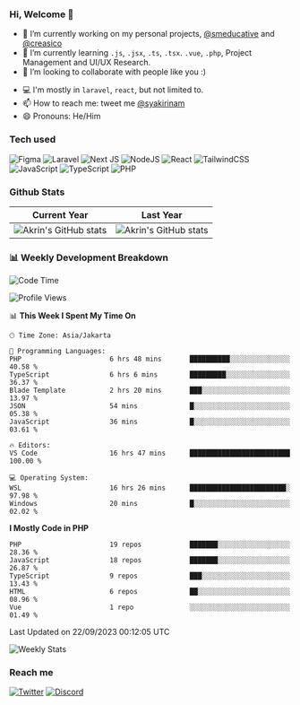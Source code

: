 ### Hi, Welcome 👋

<!--
**akrindev/akrindev** is a ✨ _special_ ✨ repository because its `README.md` (this file) appears on your GitHub profile.

Here are some ideas to get you started:
-->


- 🔭 I’m currently working on my personal projects, [@smeducative](https://github.com/smeducative) and [@creasico](https://github.com/creasico)
- 🌱 I’m currently learning `.js`, `.jsx`, `.ts`, `.tsx`. `.vue`, `.php`, Project Management and UI/UX Research.
- 👯 I’m looking to collaborate with people like you :)
<!-- - 🤔 I’m looking for help with ... -->
- 💻 I'm mostly in `laravel`, `react`, but not limited to.
- 📫 How to reach me: tweet me [@syakirinam](https://twitter.com/syakirinam)
- 😄 Pronouns: He/Him

### Tech used

![Figma](https://img.shields.io/badge/figma-%23F24E1E.svg?style=for-the-badge&logo=figma&logoColor=white)
![Laravel](https://img.shields.io/badge/laravel-%23FF2D20.svg?style=for-the-badge&logo=laravel&logoColor=white)
![Next JS](https://img.shields.io/badge/Next-black?style=for-the-badge&logo=next.js&logoColor=white)
![NodeJS](https://img.shields.io/badge/node.js-6DA55F?style=for-the-badge&logo=node.js&logoColor=white)
![React](https://img.shields.io/badge/react-%2320232a.svg?style=for-the-badge&logo=react&logoColor=%2361DAFB)
![TailwindCSS](https://img.shields.io/badge/tailwindcss-%2338B2AC.svg?style=for-the-badge&logo=tailwind-css&logoColor=white)
![JavaScript](https://img.shields.io/badge/javascript-%23323330.svg?style=for-the-badge&logo=javascript&logoColor=%23F7DF1E)
![TypeScript](https://img.shields.io/badge/typescript-%23007ACC.svg?style=for-the-badge&logo=typescript&logoColor=white)
![PHP](https://img.shields.io/badge/php-%23777BB4.svg?style=for-the-badge&logo=php&logoColor=white)



### Github Stats
| Current Year | Last Year |
|-----|-----|
|![Akrin's GitHub stats](https://github-readme-stats.vercel.app/api?username=akrindev&show_icons=true&theme=react&count_private=true)|![Akrin's GitHub stats](https://github-readme-stats.vercel.app/api?username=akrindev&show_icons=true&theme=react&count_private=true&include_all_commits=true)|

### 📊 Weekly Development Breakdown

<!--START_SECTION:waka-->
![Code Time](http://img.shields.io/badge/Code%20Time-1%2C154%20hrs%2053%20mins-blue)

![Profile Views](http://img.shields.io/badge/Profile%20Views-0-blue)

📊 **This Week I Spent My Time On** 

```text
🕑︎ Time Zone: Asia/Jakarta

💬 Programming Languages: 
PHP                      6 hrs 48 mins       ██████████░░░░░░░░░░░░░░░   40.58 % 
TypeScript               6 hrs 6 mins        █████████░░░░░░░░░░░░░░░░   36.37 % 
Blade Template           2 hrs 20 mins       ███░░░░░░░░░░░░░░░░░░░░░░   13.97 % 
JSON                     54 mins             █░░░░░░░░░░░░░░░░░░░░░░░░   05.38 % 
JavaScript               36 mins             █░░░░░░░░░░░░░░░░░░░░░░░░   03.61 % 

🔥 Editors: 
VS Code                  16 hrs 47 mins      █████████████████████████   100.00 % 

💻 Operating System: 
WSL                      16 hrs 26 mins      ████████████████████████░   97.98 % 
Windows                  20 mins             █░░░░░░░░░░░░░░░░░░░░░░░░   02.02 % 
```

**I Mostly Code in PHP** 

```text
PHP                      19 repos            ███████░░░░░░░░░░░░░░░░░░   28.36 % 
JavaScript               18 repos            ███████░░░░░░░░░░░░░░░░░░   26.87 % 
TypeScript               9 repos             ███░░░░░░░░░░░░░░░░░░░░░░   13.43 % 
HTML                     6 repos             ██░░░░░░░░░░░░░░░░░░░░░░░   08.96 % 
Vue                      1 repo              ░░░░░░░░░░░░░░░░░░░░░░░░░   01.49 % 
```




 Last Updated on 22/09/2023 00:12:05 UTC
<!--END_SECTION:waka-->

![Weekly Stats](https://github-readme-stats.vercel.app/api/wakatime?username=akrindev&theme=github_dark&layout=compact)


### Reach me
[![Twitter](https://img.shields.io/badge/Twitter-%231DA1F2.svg?style=for-the-badge&logo=Twitter&logoColor=white)](https://twitter.com/syakirinam)
[![Discord](https://img.shields.io/badge/discord-%237289DA.svg?style=for-the-badge&logo=discord&logoColor=white)
](https://discordapp.com/users/561994027054923863)
